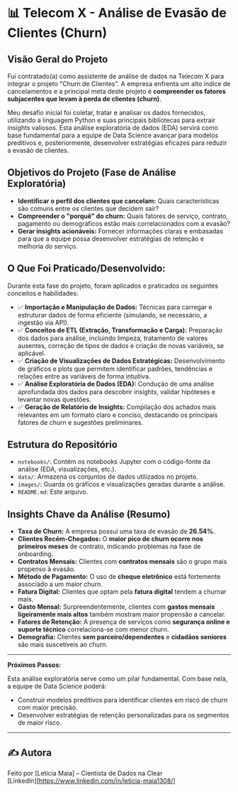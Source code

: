 # 📊 Telecom X - Análise de Evasão de Clientes (Churn)

## Visão Geral do Projeto

Fui contratado(a) como assistente de análise de dados na Telecom X para integrar o projeto "Churn de Clientes". A empresa enfrenta um alto índice de cancelamentos e a principal meta deste projeto é **compreender os fatores subjacentes que levam à perda de clientes (churn)**.

Meu desafio inicial foi coletar, tratar e analisar os dados fornecidos, utilizando a linguagem Python e suas principais bibliotecas para extrair insights valiosos. Esta análise exploratória de dados (EDA) servirá como base fundamental para a equipe de Data Science avançar para modelos preditivos e, posteriormente, desenvolver estratégias eficazes para reduzir a evasão de clientes.

## Objetivos do Projeto (Fase de Análise Exploratória)

* **Identificar o perfil dos clientes que cancelam:** Quais características são comuns entre os clientes que decidem sair?
* **Compreender o "porquê" do churn:** Quais fatores de serviço, contrato, pagamento ou demográficos estão mais correlacionados com a evasão?
* **Gerar insights acionáveis:** Fornecer informações claras e embasadas para que a equipe possa desenvolver estratégias de retenção e melhoria do serviço.

## O Que Foi Praticado/Desenvolvido:

Durante esta fase do projeto, foram aplicados e praticados os seguintes conceitos e habilidades:

* ✅ **Importação e Manipulação de Dados:** Técnicas para carregar e estruturar dados de forma eficiente (simulando, se necessário, a ingestão via API).
* ✅ **Conceitos de ETL (Extração, Transformação e Carga):** Preparação dos dados para análise, incluindo limpeza, tratamento de valores ausentes, correção de tipos de dados e criação de novas variáveis, se aplicável.
* ✅ **Criação de Visualizações de Dados Estratégicas:** Desenvolvimento de gráficos e plots que permitem identificar padrões, tendências e relações entre as variáveis de forma intuitiva.
* ✅ **Análise Exploratória de Dados (EDA):** Condução de uma análise aprofundada dos dados para descobrir insights, validar hipóteses e levantar novas questões.
* ✅ **Geração de Relatório de Insights:** Compilação dos achados mais relevantes em um formato claro e conciso, destacando os principais fatores de churn e sugestões preliminares.

## Estrutura do Repositório

* `notebooks/`: Contém os notebooks Jupyter com o código-fonte da análise (EDA, visualizações, etc.).
* `data/`: Armazena os conjuntos de dados utilizados no projeto.
* `images/`: Guarda os gráficos e visualizações geradas durante a análise.
* `README.md`: Este arquivo.


## Insights Chave da Análise (Resumo)

* **Taxa de Churn:** A empresa possui uma taxa de evasão de **26.54%**.
* **Clientes Recém-Chegados:** O **maior pico de churn ocorre nos primeiros meses** de contrato, indicando problemas na fase de onboarding.
* **Contratos Mensais:** Clientes com **contratos mensais** são o grupo mais propenso à evasão.
* **Método de Pagamento:** O uso de **cheque eletrônico** está fortemente associado a um maior churn.
* **Fatura Digital:** Clientes que optam pela **fatura digital** tendem a churnar mais.
* **Gasto Mensal:** Surpreendentemente, clientes com **gastos mensais ligeiramente mais altos** também mostram maior propensão a cancelar.
* **Fatores de Retenção:** A presença de serviços como **segurança online e suporte técnico** correlaciona-se com menor churn.
* **Demografia:** Clientes **sem parceiro/dependentes** e **cidadãos seniores** são mais suscetíveis ao churn.

---

**Próximos Passos:**

Esta análise exploratória serve como um pilar fundamental. Com base nela, a equipe de Data Science poderá:

* Construir modelos preditivos para identificar clientes em risco de churn com maior precisão.
* Desenvolver estratégias de retenção personalizadas para os segmentos de maior risco.


---

## ✍️ Autora

Feito por [Leticia Maia] – Cientista de Dados na Clear  
[LinkedIn][https://www.linkedin.com/in/leticia-maia1308/]
